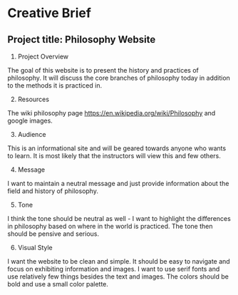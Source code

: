 # Creative Brief

## Project title: Philosophy Website

1. Project Overview

The goal of this website is to present the history and practices of philosophy. It will discuss the core branches of philosophy today in addition to the methods it is practiced in.

2. Resources

The wiki philosophy page https://en.wikipedia.org/wiki/Philosophy and google images.

3. Audience

This is an informational site and will be geared towards anyone who wants to learn. It is most likely that the instructors will view this and few others.

4. Message

I want to maintain a neutral message and just provide information about the field and history of philosophy.


5. Tone

I think the tone should be neutral as well - I want to highlight the differences in philosophy based on where in the world is practiced. The tone then should be pensive and serious.

6. Visual Style

I want the website to be clean and simple. It should be easy to navigate and focus on exhibiting information and images. I want to use serif fonts and use relatively few things besides the text and images. The colors should be bold and use a small color palette.
